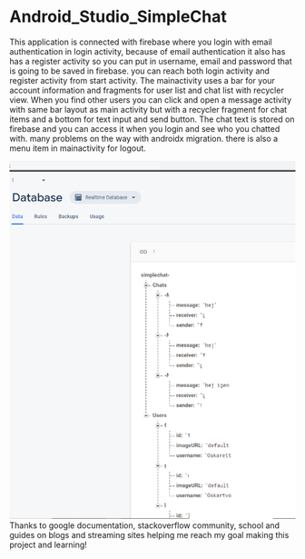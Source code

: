 # Android_Studio_SimpleChat

This application is connected with firebase where you login with email authentication in login activity, because of email authentication it also has has a register activity so you can put in username, email and password that is going to be saved in firebase. you can reach both login activity and register activity from start activity. The mainactivity uses a bar for your account information and fragments for user list and chat list with recycler view. When you find other users you can click and open a message activity with same bar layout as main activity but with a recycler fragment for chat items and a bottom for text input and send button. The chat text is stored on firebase and you can access it when you login and see who you chatted with. many problems on the way with androidx migration. there is also a menu item in mainactivity for logout. 

![](images/simplechatdatabase.png)
Thanks to google documentation, stackoverflow community, school and guides on blogs and streaming sites helping me reach my goal making this project and learning!
